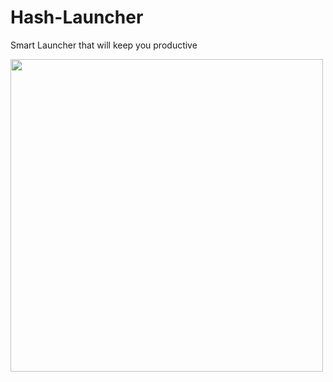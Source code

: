 # Hash-Launcher
Smart Launcher that will keep you productive

<img src="https://i.imgur.com/3QFWeqX.png" width="500" height="500">

